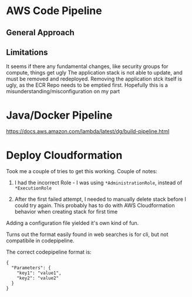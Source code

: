 # AWS Code Pipeline

## General Approach

## Limitations

It seems if there any fundamental changes, like security groups for compute, things get ugly
The application stack is not able to update, and must be removed and redeployed.
Removing the application stck itself is ugly, as the ECR Repo needs to be emptied first.
Hopefully this is a misunderstanding/misconfiguration on my part 


# Java/Docker Pipeline

https://docs.aws.amazon.com/lambda/latest/dg/build-pipeline.html

# Deploy Cloudformation

Took me a couple of tries to get this working.
Couple of notes:
    
   1. I had the incorrect Role - I was using `*AdministrationRole`, instead of `*ExecutionRole`
    
   2. After the first failed attempt, I needed to manually delete stack before I could try again.
    This probably has to do with AWS Cloudformation behavior when creating stack for first time
    
Adding a configuration file yielded it's own kind of fun.

Turns out the format easily found in web searches is for cli, but not compatibile in codepipeline.

The correct codepipeline format is:
```$xslt
{
  "Parameters": {
    "key1": "value1",
    "key2": "value2"
  }
}
```
